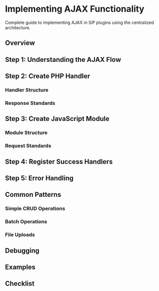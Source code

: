 # Implementing AJAX Functionality

Complete guide to implementing AJAX in SiP plugins using the centralized architecture.

## Overview

<!-- TODO: Content from sip_plugin_ajax_architecture.md overview -->

## Step 1: Understanding the AJAX Flow

<!-- TODO: Content from sip_plugin_ajax_architecture.md flow explanation -->

## Step 2: Create PHP Handler

### Handler Structure
<!-- TODO: Content from sip_plugin_file_structure.md AJAX handler section -->

### Response Standards
<!-- TODO: Content from sip_plugin_ajax_architecture.md response format -->

## Step 3: Create JavaScript Module

### Module Structure
<!-- TODO: Content from sip_plugin_file_structure.md JS module section -->

### Request Standards  
<!-- TODO: Content about createFormData and handleAjaxAction -->

## Step 4: Register Success Handlers

<!-- TODO: Content about success handler registration -->

## Step 5: Error Handling

<!-- TODO: Content about error handling patterns -->

## Common Patterns

### Simple CRUD Operations
<!-- TODO: Examples of create, read, update, delete -->

### Batch Operations
<!-- TODO: Content about progress dialog usage -->

### File Uploads
<!-- TODO: Link to file upload guide -->

## Debugging

<!-- TODO: Link to debugging guide -->

## Examples

<!-- TODO: Real examples from existing plugins -->

## Checklist

<!-- TODO: AJAX implementation checklist -->